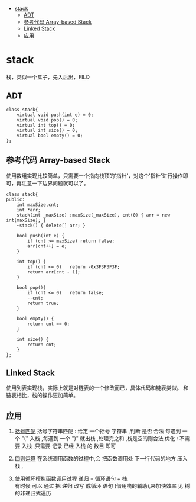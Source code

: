 <!--toc-->

- [stack](#stack)
	- [ADT](#adt)
	- [参考代码 Array-based Stack](#参考代码-array-based-stack)
	- [Linked Stack](#linked-stack)
	- [应用](#应用)

<!-- tocstop -->

# stack
栈，类似一个盒子，先入后出，FILO

## ADT
```{cpp}
class stack{
	virtual void push(int e) = 0;
	virtual void pop() = 0;
	virtual int top() = 0;
	virtual int size() = 0;
	virtual bool empty() = 0;
};
```

## 参考代码 Array-based Stack
使用数组实现比较简单，只需要一个指向栈顶的'指针'，对这个'指针'进行操作即可，再注意一下边界问题就可以了。

```{cpp}
class stack{
public:
	int maxSize,cnt;
	int *arr;
	stack(int _maxSize) :maxSize(_maxSize), cnt(0) { arr = new int[maxSize]; }
	~stack() { delete[] arr; }

	bool push(int e) {
		if (cnt >= maxSize)	return false;
		arr[cnt++] = e;
	}

	int top() {
		if (cnt <= 0)	return -0x3F3F3F3F;
		return arr[cnt - 1];
	}

	bool pop(){
		if (cnt <= 0)	return false;
		--cnt;
		return true;
	}

	bool empty() {
		return cnt == 0;
	}

	int size() {
		return cnt;
	}
};
```

## Linked Stack
使用列表实现栈，实际上就是对链表的一个修改而已，具体代码和链表类似。
和链表相比，栈的操作更加简单。

## 应用
1. [括号匹配](http://222.201.146.216/JudgeOnline/problem.php?cid=1381&pid=1)
		括号字符串匹配 : 给定 一个括号 字符串 ,判断 是否 合法
		每遇到 一个 "(" 入栈 ,每遇到 一个 ")" 就出栈 ,处理完之和 ,栈是空的则合法
		优化 : 不需要 入栈 ,只需要 记录 已经 入栈 的 数目 即可


2. [四则运算](http://222.201.146.216/JudgeOnline/problem.php?cid=1445&pid=2)
		在系统调用函数的过程中,会 把函数调用处 下一行代码的地方 压入栈 ,


3. 使用循环模拟函数调用过程
		递归 = 循环语句 + 栈		
		有时候 可以 通过 把 递归 改写 成循环 语句 (借用栈的辅助),来加快效率
		见 树的非递归式遍历
